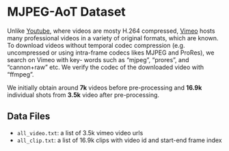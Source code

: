 MJPEG-AoT Dataset
===
Unlike [Youtube](https://www.youtube.com/channel/UCVfwlh9XpX2Y_tQfjeln9QA), where videos are mosty H.264 compressed, 
[Vimeo](http://vimeo.com/) hosts many professional videos in a variety of original formats, which are known. 
To download videos without temporal codec compression (e.g. uncompressed or using  intra-frame codecs likes MJPEG and ProRes), 
we search on Vimeo with key- words such as “mjpeg”, “prores”, and “cannon+raw” etc. 
We verify the codec of the downloaded video with “ffmpeg”. 

We initially obtain around <b>7k</b> videos before pre-processing and <b>16.9k</b> individual shots from <b>3.5k</b> video after pre-processing.

## Data Files
- `all_video.txt`: a list of 3.5k vimeo video urls
- `all_clip.txt`: a list of 16.9k clips with video id and start-end frame index

